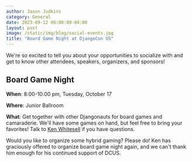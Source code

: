 ```yaml
---
author: Jason Judkins
category: General
date: 2023-09-12 06:00:00-04:00
layout: post
image: /static/img/blog/social-events.jpg
title: "Board Game Night at DjangoCon US"
---
```


We're so excited to tell you about your opportunities to socialize with and get to know other attendees, speakers, organizers, and sponsors!


## Board Game Night

**When**: 8:00-10:00 pm, Tuesday, October 17

**Where**: Junior Ballroom

**What**: Get together with other Djangonauts for board games and camaraderie. We'll have some games on hand, but feel free to bring your favorites! Talk to [Ken Whitesell](https://twitter.com/KenWhitesell) if you have questions.

Would you like to organize some hybrid gaming? Please do! Ken has graciously offered to organize board game night again, and we can't thank him enough for his continued support of DCUS.